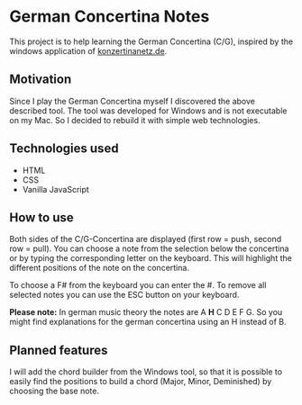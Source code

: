 # German Concertina Notes
This project is to help learning the German Concertina (C/G), inspired by the windows application of [konzertinanetz.de](https://www.konzertinanetz.de).

## Motivation
Since I play the German Concertina myself I discovered the above described tool. The tool was developed for Windows and is not executable on my Mac. So I decided to rebuild it with simple web technologies.

## Technologies used
- HTML
- CSS
- Vanilla JavaScript

## How to use
Both sides of the C/G-Concertina are displayed (first row = push, second row = pull). You can choose a note from the selection below the concertina or by typing the corresponding letter on the keyboard. This will highlight the different positions of the note on the concertina.

To choose a F# from the keyboard you can enter the #. To remove all selected notes you can use the ESC button on your keyboard.

**Please note:** In german music theory the notes are A **H** C D E F G. So you might find explanations for the german concertina using an H instead of B.

## Planned features
I will add the chord builder from the Windows tool, so that it is possible to easily find the positions to build a chord (Major, Minor, Deminished) by choosing the base note.